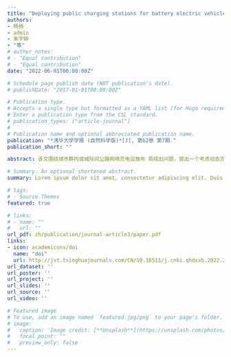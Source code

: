 ```yaml
---
title: "Deploying public charging stations for battery electric vehicles on the expressway network based on dynamic charging demand"
authors:
- 杨扬
- admin
- 朱宇婷
- "等"
# author_notes:
# - "Equal contribution"
# - "Equal contribution"
date: "2022-06-01T00:00:00Z"

# Schedule page publish date (NOT publication's date).
# publishDate: "2017-01-01T00:00:00Z"

# Publication type.
# Accepts a single type but formatted as a YAML list (for Hugo requirements).
# Enter a publication type from the CSL standard.
# publication_types: ["article-journal"]
# 
# Publication name and optional abbreviated publication name.
publication: "*清华大学学报 (自然科学版)*[J], 第62卷 第7期."
publication_short: ""

abstract: 该文围绕城市群内或城际间公路网络充电设施布 局规划问题，提出一个考虑动态充电需求和建设时序的双 层优化模型。首先，下层模型基于动态交通流分配模型，在 多用户行驶及充电行为仿真的基础上得到均衡状态下的充 电需求时空分布;其次，上层模型以投资运营商的总成本最 小为目标，考虑建设时序和服务水平的约束，对充电设施位 置及容量进行优化;最后，选取山东半岛城市群中济南与青 岛的城际公路网络作为研究实例。结果表明:所设计的模型 通过对用户充电偏好、路网交通状态和设施工况之间的信 息 进 行 动 态 交 互 ，能 够 有 效 估 计 充 电 系 统 的 动 态 服 务 水 平 ， 进而获得满意的公路网充电设施布局方案。此外，分别从正 向和逆向建设时序对布局优化方案进行讨论，结果表明:在 同一服务水平约束下，长期的网络布局应考虑城市群内的 未来年能耗需求，宜采用逆向建设时序进行合理规划。

# Summary. An optional shortened abstract.
summary: Lorem ipsum dolor sit amet, consectetur adipiscing elit. Duis posuere tellus ac convallis placerat. Proin tincidunt magna sed ex sollicitudin condimentum.

# tags:
# - Source Themes
featured: true

# links:
# - name: ""
#   url: ""
url_pdf: zh/publication/journal-article3/paper.pdf
links:
- icon: academicons/doi
  name: "doi"
  url: http://jst.tsinghuajournals.com/CN/10.16511/j.cnki.qhdxxb.2022.26.017
url_dataset: ''
url_poster: ''
url_project: ''
url_slides: ''
url_source: ''
url_video: ''

# Featured image
# To use, add an image named `featured.jpg/png` to your page's folder. 
# image:
#   caption: 'Image credit: [**Unsplash**](https://unsplash.com/photos/jdD8gXaTZsc)'
#   focal_point: ""
#   preview_only: false
---
```

